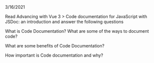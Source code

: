 3/16/2021

Read Advancing with Vue 3 > Code documentation for JavaScript with JSDoc: an introduction and answer the following questions

What is Code Documentation? What are some of the ways to document code?

What are some benefits of Code Documentation?

How important is Code documentation and why?